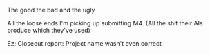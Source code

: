 The good the bad and the ugly

All the loose ends I'm picking up submitting M4. (All the shit their AIs produce which they've used)

Ez: Closeout report: Project name wasn't even correct

